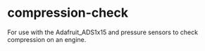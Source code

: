 # compression-check
For use with the Adafruit_ADS1x15 and pressure sensors to check compression on an engine.
